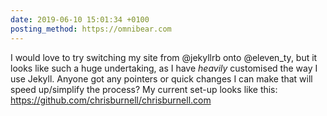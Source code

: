 ```yaml
---
date: 2019-06-10 15:01:34 +0100
posting_method: https://omnibear.com
---
```


I would love to try switching my site from @jekyllrb onto @eleven_ty, but it looks like such a huge undertaking, as I have _heavily_ customised the way I use Jekyll. Anyone got any pointers or quick changes I can make that will speed up/simplify the process? My current set-up looks like this: <a href="https://github.com/chrisburnell/chrisburnell.com" rel="external">https://github.com/chrisburnell/chrisburnell.com</a>

